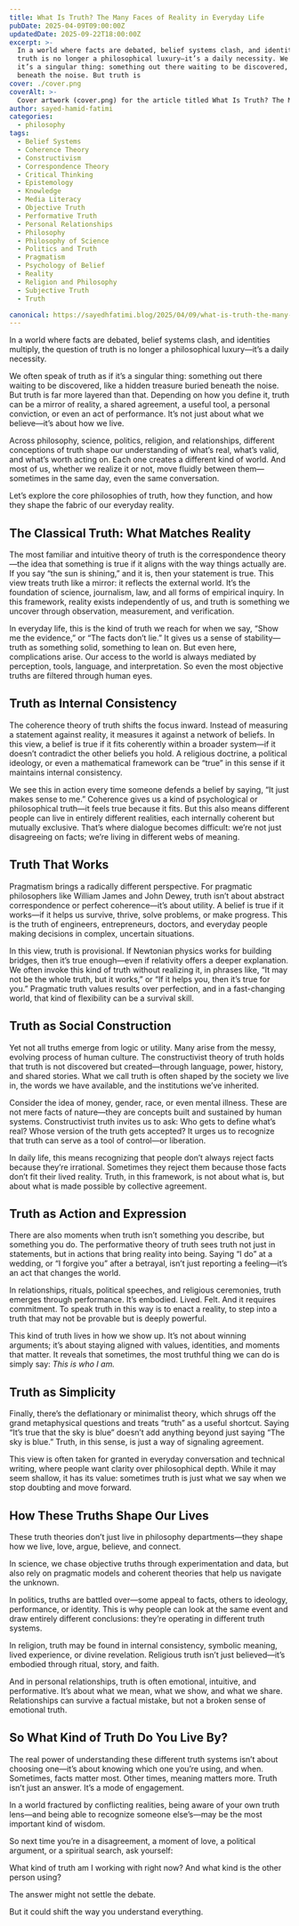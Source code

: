 ```yaml
---
title: What Is Truth? The Many Faces of Reality in Everyday Life
pubDate: 2025-04-09T09:00:00Z
updatedDate: 2025-09-22T18:00:00Z
excerpt: >-
  In a world where facts are debated, belief systems clash, and identities multiply, the question of
  truth is no longer a philosophical luxury—it’s a daily necessity. We often speak of truth as if
  it’s a singular thing: something out there waiting to be discovered, like a hidden treasure buried
  beneath the noise. But truth is
cover: ./cover.png
coverAlt: >-
  Cover artwork (cover.png) for the article titled What Is Truth? The Many Faces of Reality in Everyday Life.
author: sayed-hamid-fatimi
categories:
  - philosophy
tags:
  - Belief Systems
  - Coherence Theory
  - Constructivism
  - Correspondence Theory
  - Critical Thinking
  - Epistemology
  - Knowledge
  - Media Literacy
  - Objective Truth
  - Performative Truth
  - Personal Relationships
  - Philosophy
  - Philosophy of Science
  - Politics and Truth
  - Pragmatism
  - Psychology of Belief
  - Reality
  - Religion and Philosophy
  - Subjective Truth
  - Truth

canonical: https://sayedhfatimi.blog/2025/04/09/what-is-truth-the-many-faces-of-reality-in-everyday-life/
---
```


In a world where facts are debated, belief systems clash, and identities multiply, the question of truth is no longer a philosophical luxury—it’s a daily necessity.

We often speak of truth as if it’s a singular thing: something out there waiting to be discovered, like a hidden treasure buried beneath the noise. But truth is far more layered than that. Depending on how you define it, truth can be a mirror of reality, a shared agreement, a useful tool, a personal conviction, or even an act of performance. It’s not just about what we believe—it’s about how we live.

Across philosophy, science, politics, religion, and relationships, different conceptions of truth shape our understanding of what’s real, what’s valid, and what’s worth acting on. Each one creates a different kind of world. And most of us, whether we realize it or not, move fluidly between them—sometimes in the same day, even the same conversation.

Let’s explore the core philosophies of truth, how they function, and how they shape the fabric of our everyday reality.

## The Classical Truth: What Matches Reality

The most familiar and intuitive theory of truth is the correspondence theory—the idea that something is true if it aligns with the way things actually are. If you say “the sun is shining,” and it is, then your statement is true. This view treats truth like a mirror: it reflects the external world. It’s the foundation of science, journalism, law, and all forms of empirical inquiry. In this framework, reality exists independently of us, and truth is something we uncover through observation, measurement, and verification.

In everyday life, this is the kind of truth we reach for when we say, “Show me the evidence,” or “The facts don’t lie.” It gives us a sense of stability—truth as something solid, something to lean on. But even here, complications arise. Our access to the world is always mediated by perception, tools, language, and interpretation. So even the most objective truths are filtered through human eyes.

## Truth as Internal Consistency

The coherence theory of truth shifts the focus inward. Instead of measuring a statement against reality, it measures it against a network of beliefs. In this view, a belief is true if it fits coherently within a broader system—if it doesn’t contradict the other beliefs you hold. A religious doctrine, a political ideology, or even a mathematical framework can be “true” in this sense if it maintains internal consistency.

We see this in action every time someone defends a belief by saying, “It just makes sense to me.” Coherence gives us a kind of psychological or philosophical truth—it feels true because it fits. But this also means different people can live in entirely different realities, each internally coherent but mutually exclusive. That’s where dialogue becomes difficult: we’re not just disagreeing on facts; we’re living in different webs of meaning.

## Truth That Works

Pragmatism brings a radically different perspective. For pragmatic philosophers like William James and John Dewey, truth isn’t about abstract correspondence or perfect coherence—it’s about utility. A belief is true if it works—if it helps us survive, thrive, solve problems, or make progress. This is the truth of engineers, entrepreneurs, doctors, and everyday people making decisions in complex, uncertain situations.

In this view, truth is provisional. If Newtonian physics works for building bridges, then it’s true enough—even if relativity offers a deeper explanation. We often invoke this kind of truth without realizing it, in phrases like, “It may not be the whole truth, but it works,” or “If it helps you, then it’s true for you.” Pragmatic truth values results over perfection, and in a fast-changing world, that kind of flexibility can be a survival skill.

## Truth as Social Construction

Yet not all truths emerge from logic or utility. Many arise from the messy, evolving process of human culture. The constructivist theory of truth holds that truth is not discovered but created—through language, power, history, and shared stories. What we call truth is often shaped by the society we live in, the words we have available, and the institutions we’ve inherited.

Consider the idea of money, gender, race, or even mental illness. These are not mere facts of nature—they are concepts built and sustained by human systems. Constructivist truth invites us to ask: Who gets to define what’s real? Whose version of the truth gets accepted? It urges us to recognize that truth can serve as a tool of control—or liberation.

In daily life, this means recognizing that people don’t always reject facts because they’re irrational. Sometimes they reject them because those facts don’t fit their lived reality. Truth, in this framework, is not about what is, but about what is made possible by collective agreement.

## Truth as Action and Expression

There are also moments when truth isn’t something you describe, but something you do. The performative theory of truth sees truth not just in statements, but in actions that bring reality into being. Saying “I do” at a wedding, or “I forgive you” after a betrayal, isn’t just reporting a feeling—it’s an act that changes the world.

In relationships, rituals, political speeches, and religious ceremonies, truth emerges through performance. It’s embodied. Lived. Felt. And it requires commitment. To speak truth in this way is to enact a reality, to step into a truth that may not be provable but is deeply powerful.

This kind of truth lives in how we show up. It’s not about winning arguments; it’s about staying aligned with values, identities, and moments that matter. It reveals that sometimes, the most truthful thing we can do is simply say: *This is who I am.*

## Truth as Simplicity

Finally, there’s the deflationary or minimalist theory, which shrugs off the grand metaphysical questions and treats “truth” as a useful shortcut. Saying “It’s true that the sky is blue” doesn’t add anything beyond just saying “The sky is blue.” Truth, in this sense, is just a way of signaling agreement.

This view is often taken for granted in everyday conversation and technical writing, where people want clarity over philosophical depth. While it may seem shallow, it has its value: sometimes truth is just what we say when we stop doubting and move forward.

## How These Truths Shape Our Lives

These truth theories don’t just live in philosophy departments—they shape how we live, love, argue, believe, and connect.

In science, we chase objective truths through experimentation and data, but also rely on pragmatic models and coherent theories that help us navigate the unknown.

In politics, truths are battled over—some appeal to facts, others to ideology, performance, or identity. This is why people can look at the same event and draw entirely different conclusions: they’re operating in different truth systems.

In religion, truth may be found in internal consistency, symbolic meaning, lived experience, or divine revelation. Religious truth isn’t just believed—it’s embodied through ritual, story, and faith.

And in personal relationships, truth is often emotional, intuitive, and performative. It’s about what we mean, what we show, and what we share. Relationships can survive a factual mistake, but not a broken sense of emotional truth.

## So What Kind of Truth Do You Live By?

The real power of understanding these different truth systems isn’t about choosing one—it’s about knowing which one you’re using, and when. Sometimes, facts matter most. Other times, meaning matters more. Truth isn’t just an answer. It’s a mode of engagement.

In a world fractured by conflicting realities, being aware of your own truth lens—and being able to recognize someone else’s—may be the most important kind of wisdom.

So next time you’re in a disagreement, a moment of love, a political argument, or a spiritual search, ask yourself:

What kind of truth am I working with right now? And what kind is the other person using?

The answer might not settle the debate.

But it could shift the way you understand everything.
